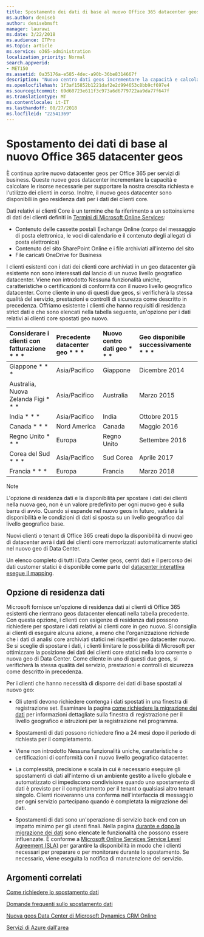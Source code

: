 ```yaml
---
title: Spostamento dei dati di base al nuovo Office 365 datacenter geos
ms.author: deniseb
author: denisebmsft
manager: laurawi
ms.date: 3/22/2018
ms.audience: ITPro
ms.topic: article
ms.service: o365-administration
localization_priority: Normal
search.appverid:
- MET150
ms.assetid: 0a35176a-e585-4dec-a90b-36be8314667f
description: "Nuovo centro dati geos incrementare la capacità e calcolare le risorse necessarie per supportare la nostra crescita richiesta e l'utilizzo dei clienti in corso. Inoltre, il nuovo geos datacenter sono disponibili in geo residenza dati per i dati dei clienti core. Dati relativi ai clienti Core è un termine che fa riferimento a un sottoinsieme di dati relativi ai clienti definita nelle condizioni di Microsoft Online Services: Exchange Online contenuto delle cassette postali (corpo del messaggio di posta elettronica, le voci di calendario e il contenuto degli allegati di posta elettronica) e SharePoint Online di contenuto e i file di sito archiviati all'interno del sito e i file caricati in OneDrive for Business."
ms.openlocfilehash: 1f3af15852b1221daf2e2d994653c8bb9cf697e4
ms.sourcegitcommit: 69d60723e611f3c973a6d6779722aa9da77f647f
ms.translationtype: MT
ms.contentlocale: it-IT
ms.lasthandoff: 08/27/2018
ms.locfileid: "22541369"
---
```

# <a name="moving-core-data-to-new-office-365-datacenter-geos"></a>Spostamento dei dati di base al nuovo Office 365 datacenter geos

È continua aprire nuovo datacenter geos per Office 365 per servizi di business. Queste nuove geos datacenter incrementare la capacità e calcolare le risorse necessarie per supportare la nostra crescita richiesta e l'utilizzo dei clienti in corso. Inoltre, il nuovo geos datacenter sono disponibili in geo residenza dati per i dati dei clienti core. 

Dati relativi ai clienti Core è un termine che fa riferimento a un sottoinsieme di dati dei clienti definiti in [Termini di Microsoft Online Services](https://go.microsoft.com/fwlink/p/?LinkID=249048): 
- Contenuto delle cassette postali Exchange Online (corpo del messaggio di posta elettronica, le voci di calendario e il contenuto degli allegati di posta elettronica)
- Contenuto del sito SharePoint Online e i file archiviati all'interno del sito
- File caricati OneDrive for Business 
  
I clienti esistenti con i dati dei clienti core archiviati in un geo datacenter già esistente non sono interessati dal lancio di un nuovo livello geografico datacenter. Viene non introdotto Nessuna funzionalità uniche, caratteristiche o certificazioni di conformità con il nuovo livello geografico datacenter. Come cliente in uno di questi due geos, si verificherà la stessa qualità del servizio, prestazioni e controlli di sicurezza come descritto in precedenza. Offriamo esistente i clienti che hanno requisiti di residenza strict dati e che sono elencati nella tabella seguente, un'opzione per i dati relativi ai clienti core spostati geo nuovo.
  
|Considerare i clienti con fatturazione * * *|Precedente datacenter geo * * *|Nuovo centro dati geo * * *|Geo disponibile successivamente * * *|
|:-----|:-----|:-----|:-----|
|Giappone * * *| Asia/Pacifico | Giappone | Dicembre 2014 |
|Australia, Nuova Zelanda Figi * * *| Asia/Pacifico | Australia | Marzo 2015 |
|India * * *| Asia/Pacifico | India | Ottobre 2015 |
|Canada * * *| Nord America | Canada | Maggio 2016 |
|Regno Unito * * *| Europa | Regno Unito | Settembre 2016 |
|Corea del Sud * * *| Asia/Pacifico | Sud Corea | Aprile 2017 |
|Francia * * *| Europa | Francia | Marzo 2018 |
   
> [!NOTE]
> L'opzione di residenza dati e la disponibilità per spostare i dati dei clienti nella nuova geo, non è un valore predefinito per ogni nuovo geo è sulla barra di avvio. Quando si espande nel nuovo geos in futuro, valuterà la disponibilità e le condizioni di dati si sposta su un livello geografico dal livello geografico base. 
  
Nuovi clienti o tenant di Office 365 creati dopo la disponibilità di nuovi geo di datacenter avrà i dati dei clienti core memorizzati automaticamente statici nel nuovo geo di Data Center.
  
Un elenco completo di tutti i Data Center geos, centri dati e il percorso dei dati customer statici è disponibile come parte del [datacenter interattiva esegue il mapping](https://aka.ms/dcmaps). 
  
## <a name="data-residency-option"></a>Opzione di residenza dati

Microsoft fornisce un'opzione di residenza dati ai clienti di Office 365 esistenti che rientrano geos datacenter elencati nella tabella precedente. Con questa opzione, i clienti con esigenze di residenza dati possono richiedere per spostare i dati relativi ai clienti core in geo nuovo. Si consiglia ai clienti di eseguire alcuna azione, a meno che l'organizzazione richiede che i dati di analisi core archiviati statici nei rispettivi geo datacenter nuovo. Se si sceglie di spostare i dati, i clienti limitare le possibilità di Microsoft per ottimizzare la posizione dei dati dei clienti core statici nella loro corrente o nuova geo di Data Center. Come cliente in uno di questi due geos, si verificherà la stessa qualità del servizio, prestazioni e controlli di sicurezza come descritto in precedenza.
  
Per i clienti che hanno necessità di disporre dei dati di base spostati al nuovo geo:
  
- Gli utenti devono richiedere contenga i dati spostati in una finestra di registrazione set. Esaminare la pagina [come richiedere la migrazione dei dati](request-your-data-move.md) per informazioni dettagliate sulla finestra di registrazione per il livello geografico e istruzioni per la registrazione nel programma. 
    
- Spostamenti di dati possono richiedere fino a 24 mesi dopo il periodo di richiesta per il completamento.
    
- Viene non introdotto Nessuna funzionalità uniche, caratteristiche o certificazioni di conformità con il nuovo livello geografico datacenter.
    
- La complessità, precisione e scala in cui è necessario eseguire gli spostamenti di dati all'interno di un ambiente gestito a livello globale e automatizzato ci impediscono condivisione quando uno spostamento di dati è previsto per il completamento per il tenant o qualsiasi altro tenant singolo. Clienti riceveranno una conferma nell'interfaccia di messaggio per ogni servizio partecipano quando è completata la migrazione dei dati. 
    
- Spostamenti di dati sono un'operazione di servizio back-end con un impatto minimo per gli utenti finali. Nella pagina [durante e dopo la migrazione dei dati](during-and-after-your-data-move.md) sono elencate le funzionalità che possono essere influenzate. È conforme a [Microsoft Online Services Service Level Agreement (SLA)](https://go.microsoft.com/fwlink/p/?LinkId=523897) per garantire la disponibilità in modo che i clienti necessari per preparare o per monitorare durante lo spostamento. Se necessario, viene eseguita la notifica di manutenzione del servizio. 
    
## <a name="related-topics"></a>Argomenti correlati 
 
[Come richiedere lo spostamento dati](request-your-data-move.md)
    
[Domande frequenti sullo spostamento dati](data-move-faq.md)
  
[Nuova geos Data Center di Microsoft Dynamics CRM Online](https://go.microsoft.com/fwlink/p/?Linkid=615924)
  
[Servizi di Azure dall'area](https://azure.microsoft.com/en-us/regions/)
  

